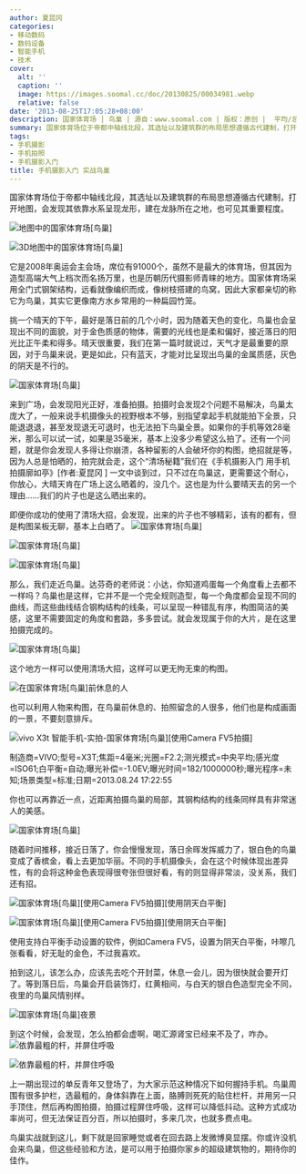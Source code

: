 ```yaml
---
author: 夏昆冈
categories:
- 移动数码
- 数码设备
- 智能手机
- 技术
cover:
  alt: ''
  caption: ''
  image: https://images.soomal.cc/doc/20130825/00034981.webp
  relative: false
date: '2013-08-25T17:05:28+08:00'
description: 国家体育场 | 鸟巢 | 源自：www.soomal.com | 版权：原创 |  平均/总评分：09.60/288
summary: 国家体育场位于帝都中轴线北段，其选址以及建筑群的布局思想遵循古代建制，打开地图，会发现其依靠水系呈现龙形，建在龙脉所在之地，也可见其重要程度。它是2008年奥运会主会场，席位有91000个，虽然不是最大的体育场，但其因为造型高端大气上档次而名扬万里，也是历朝历代摄影师青睐的地方。
tags:
- 手机摄影
- 手机拍照
- 手机摄影入门
title: 手机摄影入门 实战鸟巢
---
```


国家体育场位于帝都中轴线北段，其选址以及建筑群的布局思想遵循古代建制，打开地图，会发现其依靠水系呈现龙形，建在龙脉所在之地，也可见其重要程度。



![地图中的国家体育场[鸟巢]](https://images.soomal.cc/doc/20130825/00034968_01.webp)



![3D地图中的国家体育场[鸟巢]](https://images.soomal.cc/doc/20130825/00034967_01.webp)



它是2008年奥运会主会场，席位有91000个，虽然不是最大的体育场，但其因为造型高端大气上档次而名扬万里，也是历朝历代摄影师青睐的地方。国家体育场采用全门式钢架结构，远看就像编织而成，像树枝搭建的鸟窝，因此大家都亲切的称它为鸟巢，其实它更像南方水乡常用的一种扁园竹笼。

挑一个晴天的下午，最好是落日前的几个小时，因为随着天色的变化，鸟巢也会呈现出不同的面貌，对于金色质感的物体，需要的光线也是柔和偏好，接近落日的阳光比正午柔和得多。晴天很重要，我们在第一篇时就说过，天气才是最重要的原因，对于鸟巢来说，更是如此，只有蓝天，才能对比呈现出鸟巢的金属质感，灰色的阴天是不行的。

![国家体育场[鸟巢]](https://images.soomal.cc/doc/20130825/00034969.webp)




来到广场，会发现阳光正好，准备拍摄。拍摄时会发现2个问题不易解决，鸟巢太庞大了，一般来说手机摄像头的视野根本不够，别指望拿起手机就能拍下全景，只能退退退，甚至发现退无可退时，也无法拍下鸟巢全景。如果你的手机等效28毫米，那么可以试一试，如果是35毫米，基本上没多少希望这么拍了。还有一个问题，就是你会发现人多得让你崩溃，各种留影的人会破坏你的构图，绝招就是等，因为人总是怕晒的，拍完就会走，这个“清场秘籍”我们在《手机摄影入门 用手机拍摄廓如亭》[作者:夏昆冈 ]
一文中谈到过，只不过在鸟巢这，更需要这个耐心，你放心，大晴天肯在广场上这么晒着的，没几个。这也是为什么要晴天去的另一个理由……我们的片子也是这么晒出来的。

即便你成功的使用了清场大招，会发现，出来的片子也不够精彩，该有的都有，但是构图呆板无聊，基本上白晒了。
![国家体育场[鸟巢]](https://images.soomal.cc/doc/20130825/00034970.webp)




![国家体育场[鸟巢]](https://images.soomal.cc/doc/20130825/00034972_01.webp)




![国家体育场[鸟巢]](https://images.soomal.cc/doc/20130825/00034973_01.webp)




那么，我们走近鸟巢。达芬奇的老师说：小达，你知道鸡蛋每一个角度看上去都不一样吗？鸟巢也是这样，它并不是一个完全规则造型，每一个角度都会呈现不同的曲线，而这些曲线结合钢构结构的线条，可以呈现一种错乱有序，构图简洁的美感，这里不需要固定的角度和套路，多多尝试。就会发现属于你的大片，是在这里拍摄完成的。

![国家体育场[鸟巢]](https://images.soomal.cc/doc/20130825/00034971.webp)




这个地方一样可以使用清场大招，这样可以更无拘无束的构图。

![在国家体育场[鸟巢]前休息的人](https://images.soomal.cc/doc/20130825/00034974.webp)




也可以利用人物来构图，在鸟巢前休息的、拍照留念的人很多，他们也是构成画面的一景，不要刻意排斥。

![vivo X3t 智能手机-实拍-国家体育场[鸟巢][使用Camera FV5拍摄]](https://images.soomal.cc/doc/20130824/00034966.webp)

制造商=VIVO;型号=X3T;焦距=4毫米;光圈=F2.2;测光模式=中央平均;感光度=ISO61;白平衡=自动;曝光补偿=-1.0EV;曝光时间=182/1000000秒;曝光程序=未知;场景类型=标准;日期=2013.08.24 17:22:55


你也可以再靠近一点，近距离拍摄鸟巢的局部，其钢构结构的线条同样具有非常迷人的美感。

![国家体育场[鸟巢]](https://images.soomal.cc/doc/20130825/00034975.webp)




随着时间推移，接近日落了，你会慢慢发现，落日余晖发挥威力了，银白色的鸟巢变成了香槟金，看上去更加华丽。不同的手机摄像头，会在这个时候体现出差异性，有的会将这种金色表现得很夸张但很好看，有的则显得非常淡，没关系，我们还有招。

![国家体育场[鸟巢][使用Camera FV5拍摄][使用阴天白平衡]](https://images.soomal.cc/doc/20130825/00034976.webp)




![国家体育场[鸟巢][使用Camera FV5拍摄][使用阴天白平衡]](https://images.soomal.cc/doc/20130825/00034977.webp)




使用支持白平衡手动设置的软件，例如Camera FV5，设置为阴天白平衡，咔嚓几张看看，好无耻的金色，不过我喜欢。

拍到这儿，该怎么办，应该先去吃个开封菜，休息一会儿，因为很快就会要开灯了。等到落日后，鸟巢会开启装饰灯，红黄相间，与白天的银白色造型完全不同，夜里的鸟巢风情别样。

![国家体育场[鸟巢]夜景](https://images.soomal.cc/doc/20130825/00034978.webp)




到这个时候，会发现，怎么拍都会虚啊，喝汇源肾宝已经来不及了，咋办。
![依靠最粗的杆，并屏住呼吸](https://images.soomal.cc/doc/20130825/00034979_01.webp)




![依靠最粗的杆，并屏住呼吸](https://images.soomal.cc/doc/20130825/00034980_01.webp)




上一期出现过的单反青年又登场了，为大家示范这种情况下如何握持手机。鸟巢周围有很多护栏，选最粗的，身体斜靠在上面，胳膊则死死的贴住栏杆，并用另一只手顶住，然后再构图拍摄，拍摄过程屏住呼吸，这样可以降低抖动。这种方式成功率尚可，但无法保证百分百，所以拍摄时，多来几次，也就多费点电。

鸟巢实战就到这儿，剩下就是回家睡觉或者在回去路上发微博臭显摆。你或许没机会来鸟巢，但这些经验和方法，是可以用于拍摄你家乡的超级建筑物的，期待你的佳作。